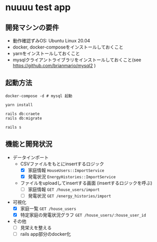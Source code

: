 # nuuuu test app

## 開発マシンの要件

* 動作確認ずみOS: Ubuntu Linux 20.04 
* docker, docker-composeをインストールしておくこと
* yarnをインストールしておくこと  
* mysqlクライアントライブラリをインストールしておくこと(see https://github.com/brianmario/mysql2 )

## 起動方法

```
docker-compose -d # mysql 起動

yarn install

rails db:craete
rails db:migrate

rails s
```

## 機能と開発状況

* データインポート
    * CSVファイルをもとにinsertするロジック
        * [x] 家庭情報 `HouseUsers::ImportService`
        * [x] 発電状況 `EnergyHistories::ImportService`
    * ファイルをuploadしてinsertする画面 (insertするロジックを呼ぶ)
        * [ ] 家庭情報  `GET /house_users/import`
        * [ ] 発電状況  `GET /energy_histories/import`
* 可視化
    * [x] 家庭一覧 `GET /house_users`
    * [x] 特定家庭の発電状況グラフ  `GET /house_users/:house_user_id`
* その他
    * [ ] 見栄えを整える
    * [ ] rails app部分のdocker化

